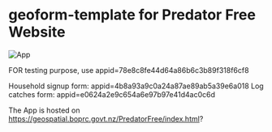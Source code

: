﻿# geoform-template for Predator Free Website

![App](http://esri.github.io/geoform-template-js/images/apps/PredatorFree_Logo.png)

FOR testing purpose, use appid=78e8c8fe44d64a86b6c3b89f318f6cf8

Household signup form: appid=4b8a93a9c0a24a87ae89ab5a39e6a018
Log catches form: appid=e0624a2e9c654a6e97b97e41d4ac0c6d

The App is hosted on https://geospatial.boprc.govt.nz/PredatorFree/index.html?


